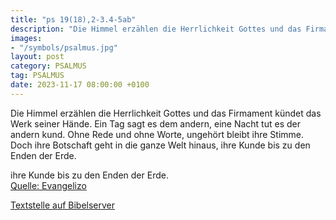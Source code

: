 ```yaml
---
title: "ps 19(18),2-3.4-5ab"
description: "Die Himmel erzählen die Herrlichkeit Gottes und das Firmament kündet das Werk seiner Hände. Ein Tag sagt es dem andern, eine Nacht tut es der andern kund. Ohne Rede und ohne Worte, ungehört bleibt ihre Stimme. Doch ihre Botschaft geht in die ganze Welt hinaus, ihre Kunde bis zu d...."
images:
- "/symbols/psalmus.jpg"
layout: post
category: PSALMUS
tag: PSALMUS
date: 2023-11-17 08:00:00 +0100
---
```

Die Himmel erzählen die Herrlichkeit Gottes und das Firmament kündet das Werk seiner Hände.
Ein Tag sagt es dem andern, eine Nacht tut es der andern kund.
Ohne Rede und ohne Worte, ungehört bleibt ihre Stimme.
Doch ihre Botschaft geht in die ganze Welt hinaus, ihre Kunde bis zu den Enden der Erde.<!--more--> 

ihre Kunde bis zu den Enden der Erde.<br>
[Quelle: Evangelizo](https://evangeliumtagfuertag.org/DE/gospel)

[Textstelle auf Bibelserver](https://www.bibleserver.com/EU/ps19(18),2-3.4-5ab)
